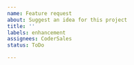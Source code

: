 ```yaml
---
name: Feature request
about: Suggest an idea for this project
title: ''
labels: enhancement
assignees: CoderSales
status: ToDo

---
```


